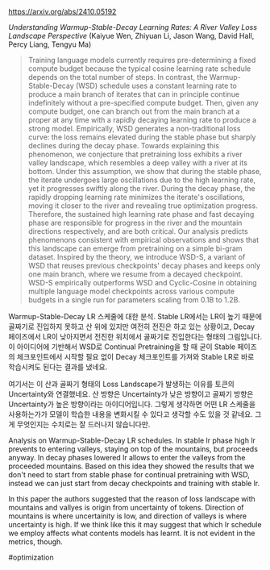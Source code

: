 https://arxiv.org/abs/2410.05192

*Understanding Warmup-Stable-Decay Learning Rates: A River Valley Loss Landscape Perspective* (Kaiyue Wen, Zhiyuan Li, Jason Wang, David Hall, Percy Liang, Tengyu Ma)

> Training language models currently requires pre-determining a fixed compute budget because the typical cosine learning rate schedule depends on the total number of steps. In contrast, the Warmup-Stable-Decay (WSD) schedule uses a constant learning rate to produce a main branch of iterates that can in principle continue indefinitely without a pre-specified compute budget. Then, given any compute budget, one can branch out from the main branch at a proper at any time with a rapidly decaying learning rate to produce a strong model. Empirically, WSD generates a non-traditional loss curve: the loss remains elevated during the stable phase but sharply declines during the decay phase. Towards explaining this phenomenon, we conjecture that pretraining loss exhibits a river valley landscape, which resembles a deep valley with a river at its bottom. Under this assumption, we show that during the stable phase, the iterate undergoes large oscillations due to the high learning rate, yet it progresses swiftly along the river. During the decay phase, the rapidly dropping learning rate minimizes the iterate's oscillations, moving it closer to the river and revealing true optimization progress. Therefore, the sustained high learning rate phase and fast decaying phase are responsible for progress in the river and the mountain directions respectively, and are both critical. Our analysis predicts phenomenons consistent with empirical observations and shows that this landscape can emerge from pretraining on a simple bi-gram dataset. Inspired by the theory, we introduce WSD-S, a variant of WSD that reuses previous checkpoints' decay phases and keeps only one main branch, where we resume from a decayed checkpoint. WSD-S empirically outperforms WSD and Cyclic-Cosine in obtaining multiple language model checkpoints across various compute budgets in a single run for parameters scaling from 0.1B to 1.2B.

Warmup-Stable-Decay LR 스케줄에 대한 분석. Stable LR에서는 LR이 높기 때문에 골짜기로 진입하지 못하고 산 위에 있지만 여전히 전진은 하고 있는 상황이고, Decay 페이즈에서 LR이 낮아지면서 전진한 위치에서 골짜기로 진입한다는 형태의 그림입니다. 이 아이디어에 기반해서 WSD로 Continual Pretraining을 할 때 굳이 Stable 페이즈의 체크포인트에서 시작할 필요 없이 Decay 체크포인트를 가져와 Stable LR로 바로 학습시켜도 된다는 결과를 냈네요.

여기서는 이 산과 골짜기 형태의 Loss Landscape가 발생하는 이유를 토큰의 Uncertainty와 연결했네요. 산 방향은 Uncertainty가 낮은 방향이고 골짜기 방향은 Uncertainty가 높은 방향이라는 아이디어입니다. 그렇게 생각하면 어떤 LR 스케줄을 사용하는가가 모델이 학습한 내용을 변화시킬 수 있다고 생각할 수도 있을 것 같네요. 그게 무엇인지는 수치로는 잘 드러나지 않습니다만.

<english>
Analysis on Warmup-Stable-Decay LR schedules. In stable lr phase high lr prevents to entering valleys, staying on top of the mountains, but proceeds anyway. In decay phases lowered lr allows to enter the valleys from the proceeded mountains. Based on this idea they showed the results that we don't need to start from stable phase for continual pretraining with WSD, instead we can just start from decay checkpoints and training with stable lr.

In this paper the authors suggested that the reason of loss landscape with mountains and vallyes is origin from uncertainty of tokens. Direction of mountains is where uncertainity is low, and direction of valleys is where uncertainty is high. If we think like this it may suggest that which lr schedule we employ affects what contents models has learnt. It is not evident in the metrics, though.
</english>

#optimization 